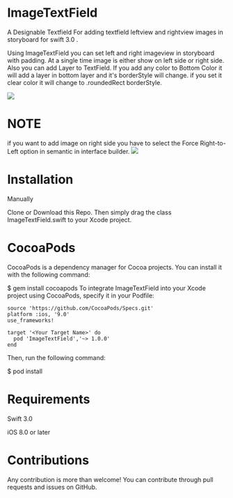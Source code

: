 # ImageTextField

A Designable Textfield For adding textfield leftview and rightview images in storyboard for swift 3.0 .

Using ImageTextField you can set left and right imageview in storyboard with padding. At a single time image is either show on left side or right side. Also you can add Layer to TextField. If you add any color to Bottom Color it will add a layer in 
bottom layer and it's borderStyle will change. if you set it clear color it will change to  .roundedRect borderStyle.

<img src = "https://cloud.githubusercontent.com/assets/7422405/23651176/b1db6c48-034a-11e7-90c0-571da6a150f3.png" />


# NOTE
if you want to add image on right side you have to select the Force Right-to-Left option in semantic in interface builder.
<img src = "https://cloud.githubusercontent.com/assets/7422405/23246591/dd38df2c-f9ba-11e6-9c6c-aa0171926d62.png"/>

# Installation

Manually

Clone or Download this Repo. Then simply drag the class ImageTextField.swift to your Xcode project.
 
# CocoaPods

CocoaPods is a dependency manager for Cocoa projects. You can install it with the following command:

$ gem install cocoapods
To integrate ImageTextField into your Xcode project using CocoaPods, specify it in your Podfile:

    source 'https://github.com/CocoaPods/Specs.git'
    platform :ios, '9.0'
    use_frameworks!

    target '<Your Target Name>' do
      pod 'ImageTextField','~> 1.0.0'
    end

Then, run the following command:

$ pod install

# Requirements

Swift 3.0

iOS 8.0 or later


# Contributions

Any contribution is more than welcome! You can contribute through pull requests and issues on GitHub.

